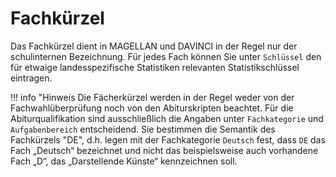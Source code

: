 # Fachkürzel

Das Fachkürzel dient in MAGELLAN und DAVINCI in der Regel nur der schulinternen Bezeichnung. Für jedes Fach können Sie unter `Schlüssel` den für etwaige landesspezifische Statistiken relevanten Statistikschlüssel eintragen.

!!! info "Hinweis
    Die Fächerkürzel werden in der Regel weder von der Fachwahlüberprüfung noch von den Abiturskripten beachtet. Für die Abiturqualifikation sind ausschließlich die Angaben unter `Fachkategorie` und `Aufgabenbereich` entscheidend. Sie bestimmen die Semantik des Fachkürzels "DE", d.h. legen mit der Fachkategorie `Deutsch` fest, dass `DE` das Fach „Deutsch“ bezeichnet und nicht das beispielsweise auch vorhandene Fach „D“, das „Darstellende Künste“ kennzeichnen soll.